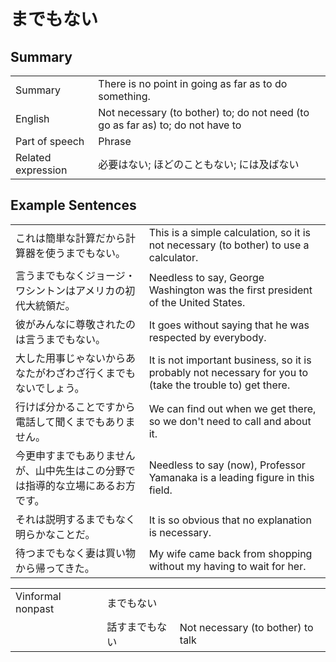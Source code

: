 # までもない

## Summary

<table><tr>   <td>Summary</td>   <td>There is no point in going as far as to do something.</td></tr><tr>   <td>English</td>   <td>Not necessary (to bother) to; do not need (to go as far as) to; do not have to</td></tr><tr>   <td>Part of speech</td>   <td>Phrase</td></tr><tr>   <td>Related expression</td>   <td>必要はない; ほどのこともない; には及ばない</td></tr></table>

## Example Sentences

<table><tr>   <td>これは簡単な計算だから計算器を使うまでもない。</td>   <td>This is a simple calculation, so it is not necessary (to bother) to use a calculator.</td></tr><tr>   <td>言うまでもなくジョージ・ワシントンはアメリカの初代大統領だ。</td>   <td>Needless to say, George Washington was the first president of the United States.</td></tr><tr>   <td>彼がみんなに尊敬されたのは言うまでもない。</td>   <td>It goes without saying that he was respected by everybody.</td></tr><tr>   <td>大した用事じゃないからあなたがわざわざ行くまでもないでしょう。</td>   <td>It is not important business, so it is probably not necessary for you to (take the trouble to) get there.</td></tr><tr>   <td>行けば分かることですから電話して聞くまでもありません。</td>   <td>We can find out when we get there, so we don't need to call and about it.</td></tr><tr>   <td>今更申すまでもありませんが、山中先生はこの分野では指導的な立場にあるお方です。</td>   <td>Needless to say (now), Professor Yamanaka is a leading figure in this field.</td></tr><tr>   <td>それは説明するまでもなく明らかなことだ。</td>   <td>It is so obvious that no explanation is necessary.</td></tr><tr>   <td>待つまでもなく妻は買い物から帰ってきた。</td>   <td>My wife came back from shopping without my having to wait for her.</td></tr></table>

<table class="table"><tbody><tr class="tr head"><td class="td"><span class="bold">Vinformal nonpast</span></td><td class="td"><span class="concept">までもない</span></td><td class="td"></td></tr><tr class="tr"><td class="td"></td><td class="td"><span>話す</span><span class="concept">までもない</span></td><td class="td"><span>Not necessary (to bother) to talk</span></td></tr></tbody></table>


